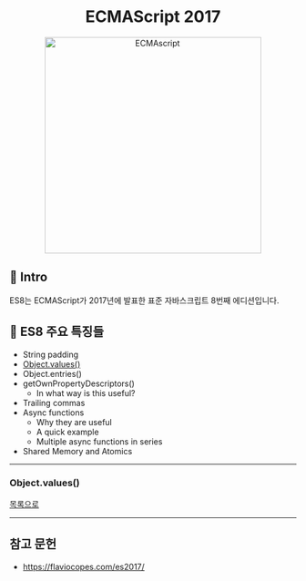 <h1 align="center">ECMAScript 2017</h1>

<p align="center">
    <img width="380"  alt="ECMAscript" src="https://images.unsplash.com/photo-1513885897901-c41bcf10a1ea?ixid=MXwxMjA3fDB8MHxwaG90by1wYWdlfHx8fGVufDB8fHw%3D&ixlib=rb-1.2.1&auto=format&fit=crop&w=1350&q=80
" />
</p>

## 🚀 Intro

ES8는 ECMAScript가 2017년에 발표한 표준 자바스크립트 8번째 에디션입니다.

## 👀 ES8 주요 특징들

- String padding
- [Object.values()](#objectvalues)
- Object.entries()
- getOwnPropertyDescriptors()
  - In what way is this useful?
- Trailing commas
- Async functions
  - Why they are useful
  - A quick example
  - Multiple async functions in series
- Shared Memory and Atomics

---

### Object.values()

[목록으로](#-es8-주요-특징들)

---

## 참고 문헌

- https://flaviocopes.com/es2017/
